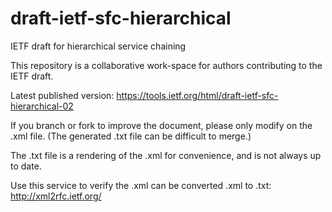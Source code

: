 # draft-ietf-sfc-hierarchical
IETF draft for hierarchical service chaining

This repository is a collaborative work-space for authors
contributing to the IETF draft.

Latest published version:
https://tools.ietf.org/html/draft-ietf-sfc-hierarchical-02

If you branch or fork to improve the document, please only 
modify on the .xml file. (The generated .txt file can be difficult to
merge.)

The .txt file is a rendering of the .xml for convenience, and
is not always up to date.

Use this service to verify the .xml can be converted .xml to .txt:
http://xml2rfc.ietf.org/

